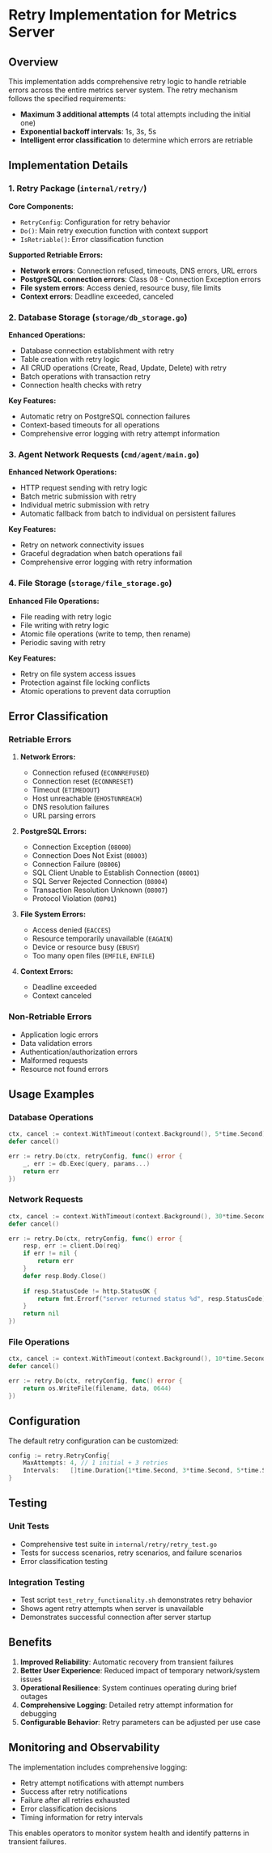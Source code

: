 # Retry Implementation for Metrics Server

## Overview

This implementation adds comprehensive retry logic to handle retriable errors across the entire metrics server system. The retry mechanism follows the specified requirements:

- **Maximum 3 additional attempts** (4 total attempts including the initial one)
- **Exponential backoff intervals**: 1s, 3s, 5s
- **Intelligent error classification** to determine which errors are retriable

## Implementation Details

### 1. Retry Package (`internal/retry/`)

**Core Components:**
- `RetryConfig`: Configuration for retry behavior
- `Do()`: Main retry execution function with context support
- `IsRetriable()`: Error classification function

**Supported Retriable Errors:**
- **Network errors**: Connection refused, timeouts, DNS errors, URL errors
- **PostgreSQL connection errors**: Class 08 - Connection Exception errors
- **File system errors**: Access denied, resource busy, file limits
- **Context errors**: Deadline exceeded, canceled

### 2. Database Storage (`storage/db_storage.go`)

**Enhanced Operations:**
- Database connection establishment with retry
- Table creation with retry logic
- All CRUD operations (Create, Read, Update, Delete) with retry
- Batch operations with transaction retry
- Connection health checks with retry

**Key Features:**
- Automatic retry on PostgreSQL connection failures
- Context-based timeouts for all operations
- Comprehensive error logging with retry attempt information

### 3. Agent Network Requests (`cmd/agent/main.go`)

**Enhanced Network Operations:**
- HTTP request sending with retry logic
- Batch metric submission with retry
- Individual metric submission with retry
- Automatic fallback from batch to individual on persistent failures

**Key Features:**
- Retry on network connectivity issues
- Graceful degradation when batch operations fail
- Comprehensive error logging with retry information

### 4. File Storage (`storage/file_storage.go`)

**Enhanced File Operations:**
- File reading with retry logic
- File writing with retry logic
- Atomic file operations (write to temp, then rename)
- Periodic saving with retry

**Key Features:**
- Retry on file system access issues
- Protection against file locking conflicts
- Atomic operations to prevent data corruption

## Error Classification

### Retriable Errors

1. **Network Errors:**
   - Connection refused (`ECONNREFUSED`)
   - Connection reset (`ECONNRESET`)
   - Timeout (`ETIMEDOUT`)
   - Host unreachable (`EHOSTUNREACH`)
   - DNS resolution failures
   - URL parsing errors

2. **PostgreSQL Errors:**
   - Connection Exception (`08000`)
   - Connection Does Not Exist (`08003`)
   - Connection Failure (`08006`)
   - SQL Client Unable to Establish Connection (`08001`)
   - SQL Server Rejected Connection (`08004`)
   - Transaction Resolution Unknown (`08007`)
   - Protocol Violation (`08P01`)

3. **File System Errors:**
   - Access denied (`EACCES`)
   - Resource temporarily unavailable (`EAGAIN`)
   - Device or resource busy (`EBUSY`)
   - Too many open files (`EMFILE`, `ENFILE`)

4. **Context Errors:**
   - Deadline exceeded
   - Context canceled

### Non-Retriable Errors

- Application logic errors
- Data validation errors
- Authentication/authorization errors
- Malformed requests
- Resource not found errors

## Usage Examples

### Database Operations
```go
ctx, cancel := context.WithTimeout(context.Background(), 5*time.Second)
defer cancel()

err := retry.Do(ctx, retryConfig, func() error {
    _, err := db.Exec(query, params...)
    return err
})
```

### Network Requests
```go
ctx, cancel := context.WithTimeout(context.Background(), 30*time.Second)
defer cancel()

err := retry.Do(ctx, retryConfig, func() error {
    resp, err := client.Do(req)
    if err != nil {
        return err
    }
    defer resp.Body.Close()
    
    if resp.StatusCode != http.StatusOK {
        return fmt.Errorf("server returned status %d", resp.StatusCode)
    }
    return nil
})
```

### File Operations
```go
ctx, cancel := context.WithTimeout(context.Background(), 10*time.Second)
defer cancel()

err := retry.Do(ctx, retryConfig, func() error {
    return os.WriteFile(filename, data, 0644)
})
```

## Configuration

The default retry configuration can be customized:

```go
config := retry.RetryConfig{
    MaxAttempts: 4, // 1 initial + 3 retries
    Intervals:   []time.Duration{1*time.Second, 3*time.Second, 5*time.Second},
}
```

## Testing

### Unit Tests
- Comprehensive test suite in `internal/retry/retry_test.go`
- Tests for success scenarios, retry scenarios, and failure scenarios
- Error classification testing

### Integration Testing
- Test script `test_retry_functionality.sh` demonstrates retry behavior
- Shows agent retry attempts when server is unavailable
- Demonstrates successful connection after server startup

## Benefits

1. **Improved Reliability**: Automatic recovery from transient failures
2. **Better User Experience**: Reduced impact of temporary network/system issues
3. **Operational Resilience**: System continues operating during brief outages
4. **Comprehensive Logging**: Detailed retry attempt information for debugging
5. **Configurable Behavior**: Retry parameters can be adjusted per use case

## Monitoring and Observability

The implementation includes comprehensive logging:
- Retry attempt notifications with attempt numbers
- Success after retry notifications
- Failure after all retries exhausted
- Error classification decisions
- Timing information for retry intervals

This enables operators to monitor system health and identify patterns in transient failures. 